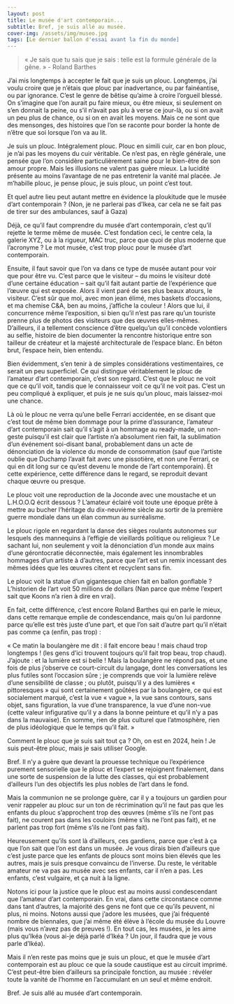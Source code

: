 ```yaml
---
layout: post
title: Le musée d'art contemporain...
subtitle: Bref, je suis allé au musée.
cover-img: /assets/img/museo.jpg
tags: [Le dernier ballon d'essai avant la fin du monde]
---
```


> « Je sais que tu sais que je sais : telle est la formule générale de la gêne. » -	Roland Barthes

J’ai mis longtemps à accepter le fait que je suis un plouc. Longtemps, j’ai voulu croire que je n’étais que plouc par inadvertance, ou par fainéantise, ou par ignorance. C’est le genre de bêtise qu’aime à croire l’orgueil blessé. On s’imagine que l’on aurait pu faire mieux, ou être mieux, si seulement on s’en donnait la peine, ou s’il n’avait pas plu à verse ce jour-là, ou si on avait un peu plus de chance, ou si on en avait les moyens. Mais ce ne sont que des mensonges, des histoires que l’on se raconte pour border la honte de n’être que soi lorsque l’on va au lit.

Je suis un plouc. Intégralement plouc. Plouc en simili cuir, car en bon plouc, je n’ai pas les moyens du cuir véritable. Ce n’est pas, en règle générale, une pensée que l’on considère particulièrement saine pour le bien-être de son amour propre. Mais les illusions ne valent pas guère mieux. La lucidité présente au moins l’avantage de ne pas entretenir la vanité mal placée. Je m’habille plouc, je pense plouc, je suis plouc, un point c’est tout.

Et quel autre lieu peut autant mettre en évidence la ploukitude que le musée d’art contemporain ? (Non, je ne parlerai pas d’Ikea, car cela ne se fait pas de tirer sur des ambulances, sauf à Gaza)

Déjà, ce qu’il faut comprendre du musée d’art contemporain, c’est qu’il rejette le terme même de musée. C’est fondation ceci, le centre cela, la galerie XYZ, ou à la rigueur, MAC truc, parce que quoi de plus moderne que l’acronyme ? Le mot musée, c’est trop plouc pour le musée d’art contemporain.

Ensuite, il faut savoir que l’on va dans ce type de musée autant pour voir que pour être vu. C’est parce que le visiteur – du moins le visiteur doté d’une certaine éducation – sait qu’il fait autant partie de l’expérience que l’œuvre qui est exposée. Alors il vient paré de ses plus beaux atours, le visiteur. C’est sûr que moi, avec mon jean élimé, mes baskets d’occasions, et ma chemise C&A, ben au moins, j’affiche la couleur ! Alors que lui, il concurrence même l’exposition, si bien qu’il n’est pas rare qu’un touriste prenne plus de photos des visiteurs que des œuvres elles-mêmes. D’ailleurs, il a tellement conscience d’être quelqu’un qu’il concède volontiers au selfie, histoire de bien documenter la rencontre historique entre son tailleur de créateur et la majesté architecturale de l’espace blanc. En béton brut, l’espace hein, bien entendu.

Bien évidemment, s’en tenir à de simples considérations vestimentaires, ce serait un peu superficiel. Ce qui distingue véritablement le plouc de l’amateur d’art contemporain, c’est son regard. C’est que le plouc ne voit que ce qu’il voit, tandis que le connaisseur voit ce qu’il ne voit pas. C’est un peu compliqué à expliquer, et puis je ne suis qu’un plouc, mais laissez-moi une chance.

Là où le plouc ne verra qu’une belle Ferrari accidentée, en se disant que c’est tout de même bien dommage pour la prime d’assurance, l’amateur d’art contemporain sait qu’il s’agit à un hommage au ready-made, un non-geste puisqu’il est clair que l’artiste n’a absolument rien fait, la sublimation d’un événement soi-disant banal, probablement dans un acte de dénonciation de la violence du monde de consommation (sauf que l’artiste oublie que Duchamp l’avait fait avec une pissotière, et non une Ferrari, ce qui en dit long sur ce qu’est devenu le monde de l’art contemporain). Et cette expérience, cette différence dans le regard, se reproduit devant chaque œuvre ou presque. 

Le plouc voit une reproduction de la Joconde avec une moustache et un L.H.O.O.Q écrit dessous ? L’amateur éclairé voit toute une époque prête à mettre au bucher l’héritage du dix-neuvième siècle au sortir de la première guerre mondiale dans un élan commun au surréalisme. 

Le plouc rigole en regardant la danse des sièges roulants autonomes sur lesquels des mannequins à l’effigie de vieillards politique ou religieux ? Le sachant lui, non seulement y voit la dénonciation d’un monde aux mains d’une gérontocratie déconnectée, mais également les innombrables hommages d’un artiste à d’autres, parce que l’art est un remix incessant des mêmes idées que les œuvres citent et recyclent sans fin. 

Le plouc voit la statue d’un gigantesque chien fait en ballon gonflable ? L’historien de l’art voit 50 millions de dollars (Nan parce que même l’expert sait que Koons n’a rien à dire en vrai).

En fait, cette différence, c’est encore Roland Barthes qui en parle le mieux, dans cette remarque emplie de condescendance, mais qu’on lui pardonne parce qu’elle est très juste d’une part, et que l’on sait d’autre part qu’il n’était pas comme ça (enfin, pas trop) : 

« Ce matin la boulangère me dit : il fait encore beau ! mais chaud trop longtemps ! (les gens d’ici trouvent toujours qu’il fait trop beau, trop chaud). J’ajoute : et la lumière est si belle ! Mais la boulangère ne répond pas, et une fois de plus j’observe ce court-circuit du langage, dont les conversations les plus futiles sont l’occasion sûre ; je comprends que voir la lumière relève d’une sensibilité de classe ; ou plutôt, puisqu’il y a des lumières « pittoresques » qui sont certainement goûtées par la boulangère, ce qui est socialement marqué, c’est la vue « vague », la vue sans contours, sans objet, sans figuration, la vue d’une transparence, la vue d’une non-vue (cette valeur
infigurative qu’il y a dans la bonne peinture et qu’il n’y a pas dans la mauvaise). En somme, rien de plus culturel que l’atmosphère, rien de plus idéologique que le temps qu’il fait. »

Comment le plouc que je suis sait tout ça ? Oh, on est en 2024, hein ! Je suis peut-être plouc, mais je sais utiliser Google.

Bref. Il n’y a guère que devant la prouesse technique ou l’expérience purement sensorielle que le plouc et l’expert se rejoignent finalement, dans une sorte de suspension de la lutte des classes, qui est probablement d’ailleurs l’un des objectifs les plus nobles de l’art dans le fond. 

Mais la communion ne se prolonge guère, car il y a toujours un gardien pour venir rappeler au plouc sur un ton de récrimination qu’il ne faut pas que les enfants du plouc s’approchent trop des œuvres (même s’ils ne l’ont pas fait), ne courent pas dans les couloirs (même s’ils ne l’ont pas fait), et ne parlent pas trop fort (même s’ils ne l’ont pas fait).

Heureusement qu’ils sont là d’ailleurs, ces gardiens, parce que c’est à ça que l’on sait que l’on est dans un musée. Je vous dirais bien d’ailleurs que c’est juste parce que les enfants de ploucs sont moins bien élevés que les autres, mais je suis presque convaincu de l’inverse. Du reste, le véritable amateur ne va pas au musée avec ses enfants, car il n’en a pas. Les enfants, c’est vulgaire, et ça nuit à la ligne.

Notons ici pour la justice que le plouc est au moins aussi condescendant que l’amateur d’art contemporain. En vrai, dans cette circonstance comme dans tant d’autres, la majorité des gens ne font que ce qu’ils peuvent, ni plus, ni moins. Notons aussi que j’adore les musées, que j’ai fréquenté nombre de biennales, que j’ai même été élève à l’école du musée du Louvre (mais vous n’avez pas de preuves !). En tout cas, les musées, je les aime plus qu’Ikéa (vous ai-je déjà parlé d’Ikéa ? Un jour, il faudra que je vous parle d’Ikéa).

Mais il n’en reste pas moins que je suis un plouc, et que le musée d’art contemporain est au plouc ce que la soude caustique est au circuit imprimé. C’est peut-être bien d’ailleurs sa principale fonction, au musée : révéler toute la vanité de l’homme en l’accumulant en un seul et même endroit.

Bref. Je suis allé au musée d’art contemporain.

